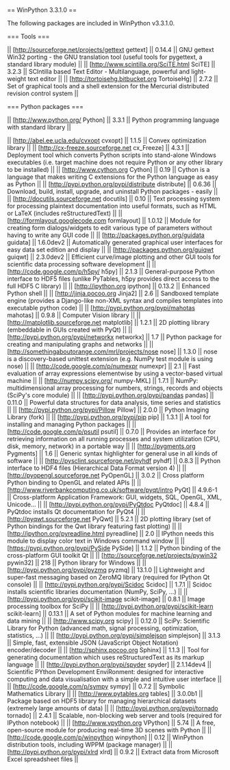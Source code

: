 == WinPython 3.3.1.0 ==

The following packages are included in WinPython v3.3.1.0.

=== Tools ===

|| [http://sourceforge.net/projects/gettext gettext] || 0.14.4 || GNU gettext Win32 porting - the GNU translation tool (useful tools for pygettext, a standard library module) ||
|| [http://www.scintilla.org/SciTE.html SciTE] || 3.2.3 || SCIntilla based Text Editor - Multilanguage, powerful and light-weight text editor ||
|| [http://tortoisehg.bitbucket.org TortoiseHg] || 2.7.2 || Set of graphical tools and a shell extension for the Mercurial distributed revision control system ||

=== Python packages ===

|| [http://www.python.org/ Python] || 3.3.1 || Python programming language with standard library ||

|| [http://abel.ee.ucla.edu/cvxopt cvxopt] || 1.1.5 || Convex optimization library ||
|| [http://cx-freeze.sourceforge.net cx_Freeze] || 4.3.1 || Deployment tool which converts Python scripts into stand-alone Windows executables (i.e. target machine does not require Python or any other library to be installed) ||
|| [http://www.cython.org Cython] || 0.19 || Cython is a language that makes writing C extensions for the Python language as easy as Python ||
|| [http://pypi.python.org/pypi/distribute distribute] || 0.6.36 || Download, build, install, upgrade, and uninstall Python packages - easily ||
|| [http://docutils.sourceforge.net docutils] || 0.10 || Text processing system for processing plaintext documentation into useful formats, such as HTML or LaTeX (includes reStructuredText) ||
|| [http://formlayout.googlecode.com formlayout] || 1.0.12 || Module for creating form dialogs/widgets to edit various type of parameters without having to write any GUI code ||
|| [http://packages.python.org/guidata guidata] || 1.6.0dev2 || Automatically generated graphical user interfaces for easy data set edition and display ||
|| [http://packages.python.org/guiqwt guiqwt] || 2.3.0dev2 || Efficient curve/image plotting and other GUI tools for scientific data processing software development ||
|| [http://code.google.com/p/h5py/ h5py] || 2.1.3 || General-purpose Python interface to HDF5 files (unlike PyTables, h5py provides direct access to the full HDF5 C library) ||
|| [http://ipython.org ipython] || 0.13.2 || Enhanced Python shell ||
|| [http://jinja.pocoo.org Jinja2] || 2.6 || Sandboxed template engine (provides a Django-like non-XML syntax and compiles templates into executable python code) ||
|| [http://pypi.python.org/pypi/mahotas mahotas] || 0.9.8 || Computer Vision library ||
|| [http://matplotlib.sourceforge.net matplotlib] || 1.2.1 || 2D plotting library (embeddable in GUIs created with PyQt) ||
|| [http://pypi.python.org/pypi/networkx networkx] || 1.7 || Python package for creating and manipulating graphs and networks ||
|| [http://somethingaboutorange.com/mrl/projects/nose nose] || 1.3.0 || nose is a discovery-based unittest extension (e.g. NumPy test module is using nose) ||
|| [http://code.google.com/p/numexpr numexpr] || 2.1 || Fast evaluation of array expressions elementwise by using a vector-based virtual machine ||
|| [http://numpy.scipy.org/ numpy-MKL] || 1.7.1 || NumPy: multidimensional array processing for numbers, strings, records and objects (SciPy's core module) ||
|| [http://pypi.python.org/pypi/pandas pandas] || 0.11.0 || Powerful data structures for data analysis, time series and statistics ||
|| [http://pypi.python.org/pypi/Pillow Pillow] || 2.0.0 || Python Imaging Library (fork) ||
|| [http://pypi.python.org/pypi/pip pip] || 1.3.1 || A tool for installing and managing Python packages ||
|| [http://code.google.com/p/psutil psutil] || 0.7.0 || Provides an interface for retrieving information on all running processes and system utilization (CPU, disk, memory, network) in a portable way ||
|| [http://pygments.org Pygments] || 1.6 || Generic syntax highlighter for general use in all kinds of software ||
|| [http://pysclint.sourceforge.net/pyhdf pyhdf] || 0.8.3 || Python interface to HDF4 files (Hierarchical Data Format version 4) ||
|| [http://pyopengl.sourceforge.net PyOpenGL] || 3.0.2 || Cross platform Python binding to OpenGL and related APIs ||
|| [http://www.riverbankcomputing.co.uk/software/pyqt/intro PyQt] || 4.9.6-1 || Cross-platform Application Framework: GUI, widgets, SQL, OpenGL, XML, Unicode... ||
|| [http://pypi.python.org/pypi/PyQtdoc PyQtdoc] || 4.8.4 || PyQtdoc installs Qt documentation for PyQt4 ||
|| [http://pyqwt.sourceforge.net PyQwt] || 5.2.1 || 2D plotting library (set of Python bindings for the Qwt library featuring fast plotting) ||
|| [http://ipython.org/pyreadline.html pyreadline] || 2.0 || IPython needs this module to display color text in Windows command window ||
|| [https://pypi.python.org/pypi/PySide PySide] || 1.1.2 || Python binding of the cross-platform GUI toolkit Qt ||
|| [http://sourceforge.net/projects/pywin32 pywin32] || 218 || Python library for Windows ||
|| [http://pypi.python.org/pypi/pyzmq pyzmq] || 13.1.0 || Lightweight and super-fast messaging based on ZeroMQ library (required for IPython Qt console) ||
|| [http://pypi.python.org/pypi/Scidoc Scidoc] || 1.7.1 || Scidoc installs scientific libraries documentation (NumPy, SciPy, ...) ||
|| [http://pypi.python.org/pypi/scikit-image scikit-image] || 0.8.1 || Image processing toolbox for SciPy ||
|| [http://pypi.python.org/pypi/scikit-learn scikit-learn] || 0.13.1 || A set of Python modules for machine learning and data mining ||
|| [http://www.scipy.org scipy] || 0.12.0 || SciPy: Scientific Library for Python (advanced math, signal processing, optimization, statistics, ...) ||
|| [http://pypi.python.org/pypi/simplejson simplejson] || 3.1.3 || Simple, fast, extensible JSON (JavaScript Object Notation) encoder/decoder ||
|| [http://sphinx.pocoo.org Sphinx] || 1.1.3 || Tool for generating documentation which uses reStructuredText as its markup language ||
|| [http://pypi.python.org/pypi/spyder spyder] || 2.1.14dev4 || Scientific PYthon Development EnviRonment: designed for interactive computing and data visualisation with a simple and intuitive user interface ||
|| [http://code.google.com/p/sympy sympy] || 0.7.2 || Symbolic Mathematics Library ||
|| [http://www.pytables.org tables] || 3.0.0b1 || Package based on HDF5 library for managing hierarchical datasets (extremely large amounts of data) ||
|| [http://pypi.python.org/pypi/tornado tornado] || 2.4.1 || Scalable, non-blocking web server and tools (required for IPython notebook) ||
|| [http://www.vpython.org VPython] || 5.74 || A free, open-source module for producing real-time 3D scenes with Python ||
|| [http://code.google.com/p/winpython winpython] || 0.12 || WinPython distribution tools, including WPPM (package manager) ||
|| [http://pypi.python.org/pypi/xlrd xlrd] || 0.9.2 || Extract data from Microsoft Excel spreadsheet files ||
